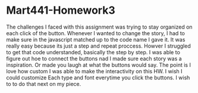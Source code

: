 # Mart441-Homework3
The challenges I faced with this assignment was trying to stay organized on each click of the button. Whenever I wanted to change the story, I had to make sure in the javascript matched up to the code name I gave it. It was really easy because its just a step and repeat proccess. Howver I struggled to get that code understanded, basically the step by step.
I was able to figure out hoe to connect the buttons nad I made sure each story was a inspiration. Or made you laugh at what the buttons would say. The point is I love how custom I was able to make the interactivity on this HW. I wish I could customize Each type and font everytime you click the buttons. I wish to to do that next on my piece.
